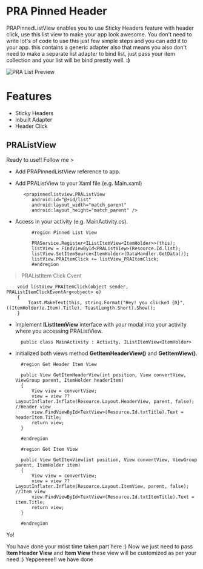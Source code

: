 # PRA Pinned Header #
PRAPinnedListView  enables you to use Sticky Headers feature with header click, use this list view to make your app look awesome. You don't need to write lot's of code to use this just few simple steps and you can add it to your app. this contains a generic adapter also that means you also don't need to make a separate list adapter to bind list, just pass your item collection and your list will be bind prestty well. **:)**

![PRA List Preview](https://raw.githubusercontent.com/rzee7/PRAPinnedListview/master/Preview/PinnedList.gif)


# Features #
- Sticky Headers
- Inbuilt Adapter
- Header Click

## PRAListView ##

Ready to use!! Follow me >

- Add PRAPinnedListView reference to app.
- Add PRAListView to your Xaml file (e.g. Main.xaml)

	     <prapinnedlistview.PRAListView
		    android:id="@+id/list"
		    android:layout_width="match_parent"
		    android:layout_height="match_parent" />

- Access in your activity (e.g. MainActivity.cs).
			
			#region Pinned List View

            PRAService.Register<IListItemView<ItemHolder>>(this);
            listView = FindViewById<PRAListView>(Resource.Id.list);
            listView.SetItemSource<ItemHolder>(DataHandler.GetData());
            listView.PRAItemClick += listView_PRAItemClick;
            #endregion

> PRAListItem Click Cvent
		
		void listView_PRAItemClick(object sender, PRAListItemClickEventArg<object> e)
        {
            Toast.MakeText(this, string.Format("Hey! you clicked {0}", ((ItemHolder)e.Item).Title), ToastLength.Short).Show();
        }

- Implement **IListItemView** interface with your modal into your activity where you accessing PRAListView.


    	public class MainActivity : Activity, IListItemView<ItemHolder>

- Initialized both views method **GetItemHeaderView()** and **GetItemView()**.

		#region Get Header Item View

        public View GetItemHeaderView(int position, View convertView, ViewGroup parent, ItemHolder headerItem)
        {
            View view = convertView;
            view = view ?? LayoutInflater.Inflate(Resource.Layout.HeaderView, parent, false); //Header view
            view.FindViewById<TextView>(Resource.Id.txtTitle).Text = headerItem.Title;
            return view;
        }

        #endregion
 		
		#region Get Item View

        public View GetItemView(int position, View convertView, ViewGroup parent, ItemHolder item)
        {
            View view = convertView;
            view = view ?? LayoutInflater.Inflate(Resource.Layout.ItemView, parent, false); //Item view
            view.FindViewById<TextView>(Resource.Id.txtItemTitle).Text = item.Title;
            return view;
        }

        #endregion

Yo!

You have done your most time taken part here :) Now we just need to pass **Item Header View** and **Item View** these view will be customized as per your need :) Yeppeeeee!! we have done 

